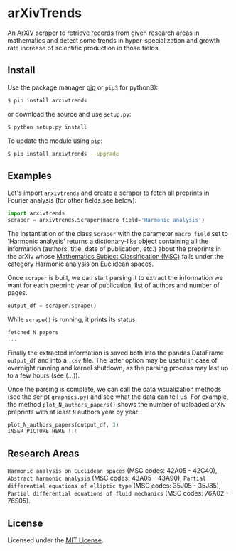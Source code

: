 # arXivTrends

An ArXiV scraper to retrieve records from given research areas in mathematics and detect some trends in hyper-specialization and growth rate increase of scientific production in those fields.

## Install
Use the package manager [pip](https://pip.pypa.io/en/stable/) or ```pip3``` for python3):

```bash
$ pip install arxivtrends
```

or download the source and use ```setup.py```:

```bash
$ python setup.py install
```

To update the module using ```pip```:

```bash
$ pip install arxivtrends --upgrade
```

## Examples
Let's import ```arxivtrends``` and create a scraper to fetch all preprints in Fourier analysis (for other fields see below):

```python
import arxivtrends
scraper = arxivtrends.Scraper(macro_field='Harmonic analysis')
```

The instantiation of the class ```Scraper``` with the parameter ```macro_field``` set to 'Harmonic analysis' returns a dictionary-like object containing all the information (authors, title, date of publication, etc.) about the preprints in the arXiv whose [Mathematics Subject Classification (MSC)](https://cran.r-project.org/web/classifications/MSC-2010.html) falls under the category Harmonic analysis on Euclidean spaces.

Once ```scraper``` is built, we can start parsing it to extract the information we want for each preprint: year of publication, list of authors and number of pages.

```python
output_df = scraper.scrape()
```

While ```scrape()``` is running, it prints its status:

```python
fetched N papers
...
```

Finally the extracted information is saved both into the pandas DataFrame ```output_df``` and into a ```.csv``` file. The latter option may be useful in case of overnight running and kernel shutdown, as the parsing process may last up to a few hours (see (...)).

Once the parsing is complete, we can call the data visualization methods (see the script ```graphics.py```) and see what the data can tell us. For example, the method ```plot_N_authors_papers()``` shows the number of uploaded arXiv preprints with at least ```N``` authors year by year:

```python
plot_N_authors_papers(output_df, 3)
INSER PICTURE HERE !!!
```

## Research Areas
```Harmonic analysis on Euclidean spaces``` (MSC codes: 42A05 - 42C40), ```Abstract harmonic analysis``` (MSC codes: 43A05 - 43A90), ```Partial differential equations of elliptic type``` (MSC codes: 35J05 - 35J85), ```Partial differential equations of fluid mechanics``` (MSC codes: 76A02 - 76S05).


## License
Licensed under the [MIT License](LICENSE).
